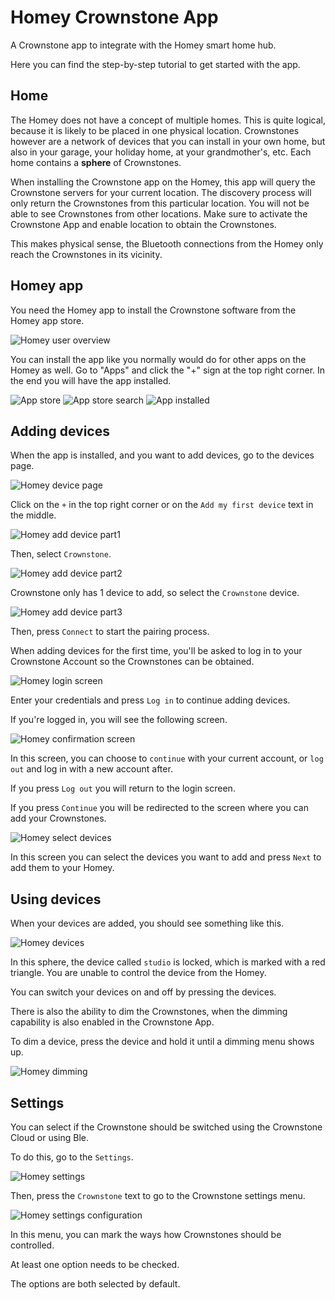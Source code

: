 # Homey Crownstone App

A Crownstone app to integrate with the Homey smart home hub.

Here you can find the step-by-step tutorial to get started with the app.

## Home

The Homey does not have a concept of multiple homes. This is quite logical, because it is likely to be placed in one
physical location. Crownstones however are a network of devices that you can install in your own home, but also in
your garage, your holiday home, at your grandmother's, etc. Each home contains a **sphere** of Crownstones.

When installing the Crownstone app on the Homey, this app will query the Crownstone servers for your current location.
The discovery process will only return the Crownstones from this particular location. You will not be able to see
Crownstones from other locations. Make sure to activate the Crownstone App and enable location to obtain the Crownstones.

This makes physical sense, the Bluetooth connections from the Homey only reach the Crownstones in its vicinity.

## Homey app

You need the Homey app to install the Crownstone software from the Homey app store.

![Homey user overview](doc/user_overview.jpg)

You can install the app like you normally would do for other apps on the Homey as well. Go to "Apps" and click the "+" sign at the top right corner. In the end you will have the app installed.

![App store](doc/app_store.jpg)
![App store search](doc/app_store_search.jpg)
![App installed](doc/app_installed.jpg)


## Adding devices

When the app is installed, and you want to add devices, go to the devices page.

![Homey device page](doc/homey-homepage.jpeg)

Click on the `+` in the top right corner or on the `Add my first device` text in the middle.

![Homey add device part1](doc/homey-add-device-part-1.jpeg)

Then, select `Crownstone`.

![Homey add device part2](doc/homey-add-device-part-2.jpeg)

Crownstone only has 1 device to add, so select the `Crownstone` device.

![Homey add device part3](doc/homey-add-device-part-3.jpeg)

Then, press `Connect` to start the pairing process.

When adding devices for the first time, you'll be asked to log in to your Crownstone Account so the Crownstones can be obtained.

![Homey login screen](doc/homey-login.jpeg)

Enter your credentials and press `Log in` to continue adding devices.

If you're logged in, you will see the following screen.

![Homey confirmation screen](doc/homey-confirmation.jpeg)

In this screen, you can choose to `continue` with your current account, or `log out` and log in with a new account after.

If you press `Log out` you will return to the login screen.

If you press `Continue` you will be redirected to the screen where you can add your Crownstones.

![Homey select devices](doc/homey-select-devices.jpeg)

In this screen you can select the devices you want to add and press `Next` to add them to your Homey.


## Using devices

When your devices are added, you should see something like this.

![Homey devices](doc/homey-devices.jpeg)

In this sphere, the device called `studio` is locked, which is marked with a red triangle. You are unable to control the device from the Homey.

You can switch your devices on and off by pressing the devices.

There is also the ability to dim the Crownstones, when the dimming capability is also enabled in the Crownstone App.

To dim a device, press the device and hold it until a dimming menu shows up.

![Homey dimming](doc/homey-dim.jpeg)


## Settings

You can select if the Crownstone should be switched using the Crownstone Cloud or using Ble.

To do this, go to the `Settings`.

![Homey settings](doc/homey-settings.jpg)

Then, press the `Crownstone` text to go to the Crownstone settings menu.

![Homey settings configuration](doc/homey-configuration-settings.jpeg)

In this menu, you can mark the ways how Crownstones should be controlled.

At least one option needs to be checked.

The options are both selected by default.
